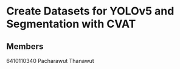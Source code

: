 ﻿# Create Datasets for YOLOv5 and Segmentation with CVAT

 ## Members
 6410110340 Pacharawut Thanawut
